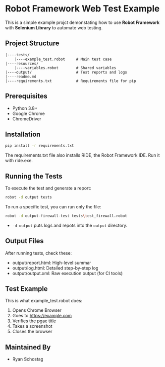 
# Robot Framework Web Test Example

This is a simple example projct demonstating how to use **Robot Framework** with **Selenium Library** to automate web testing.

## Project Structure

```text
|----tests/
    |----example_test.robot     # Main test case
|----resources/
    |----variables.robot        # Shared variables
|----output/                    # Test reports and logs
|----readme.md
|----requirements.txt           # Requirements file for pip
```

## Prerequisites

- Python 3.8+
- Google Chrome
- ChromeDriver

## Installation

```bash
pip install -r requirements.txt
```

The requirements.txt file also installs RIDE, the Robot Framework IDE. Run it with ride.exe.

## Running the Tests

To execute the test and generate a report:

```bash
robot -d output tests
```

To run a specific test, you can run only the file:

```bash
robot -d output-firewall-test tests\test_firewall.robot
```

- `-d output` puts logs and repots into the `output` directory.

## Output Files

After running tests, check these:

- output/report.html: High-level summar
- output/log.html: Detailed step-by-step log
- output/output.xml: Raw execution output (for CI tools)

## Test Example

This is what example_test.robot does:

1. Opens Chrome Browser
2. Goes to https://example.com
3. Verifies the pgae title
4. Takes a screenshot
5. Closes the browser

## Maintained By

- Ryan Schostag
